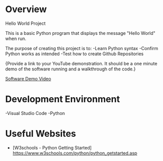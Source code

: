 # Overview

Hello World Project

This is a basic Python program that displays the message "Hello World" when run.

The purpose of creating this project is to:
-Learn Python syntax
-Confirm Python works as intended
-Test how to create Github Repositories

{Provide a link to your YouTube demonstration. It should be a one minute demo of the software running and a walkthrough of the code.}

[Software Demo Video](http://youtube.link.goes.here)

# Development Environment

-Visual Studio Code
-Python

# Useful Websites

- [W3schools - Python Getting Started] https://www.w3schools.com/python/python_getstarted.asp
